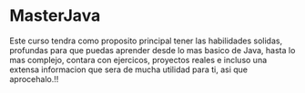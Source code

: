 # MasterJava
 Este curso tendra como proposito principal tener las habilidades solidas, profundas para que puedas aprender desde lo mas basico de Java, hasta lo mas complejo, contara con ejercicos, proyectos reales e incluso una extensa informacion que sera de mucha utilidad para ti, asi que aprocehalo.!!
